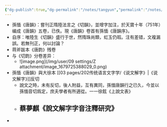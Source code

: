 ```yaml
---
{"dg-publish":true,"dg-permalink":"/notes/tangyun","permalink":"/notes/tangyun/","created":"2024-11-30T20:44:20.472+08:00","updated":"2025-03-02T19:45:13.189+08:00"}
---
```


- 孫愐《唐韻》：嘗刊正隋陸法言之《切韻》，並增字加注，於天寶十年（751年）编成《唐韻》五卷，已佚。現《唐韻》卷首有孫愐《唐韻序》。
- 自序：唯陸生《切韻》盛行于世，然隋珠尚類，虹玉仍瑕。注有差错，文複漏誤。若無刊正，何以討論？
- 蒋斧跋本《唐韵》残卷​
- 与《切韵》分卷差异：
	- ![image.png](/img/user/09 settings/Z attachment/image_1679725388029_0.png)
- 孫愐《唐韻》與大徐本 [[03 pages/202传统语言文字学/《说文解字》\|《说文解字》]]反切
	- 說文之時，未有反切，後人附益，互有異同，孫愐唐韻行之已久，今並以孫愐音切爲定，庶夫學者有所適從。一一徐鉉《上說文表》
	- 蔡夢麒《說文解字字音注釋研究》
	  -
-